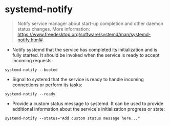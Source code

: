 # systemd-notify

> Notify service manager about start-up completion and other daemon status changes.
> More information: <https://www.freedesktop.org/software/systemd/man/systemd-notify.html#>.

- Notify systemd that the service has completed its initialization and is fully started. It should be invoked when the service is ready to accept incoming requests:

`systemd-notify --booted`

- Signal to systemd that the service is ready to handle incoming connections or perform its tasks:

`systemd-notify --ready`

- Provide a custom status message to systemd. It can be used to provide additional information about the service's initialization progress or state:

`systemd-notify --status="Add custom status message here..."`





